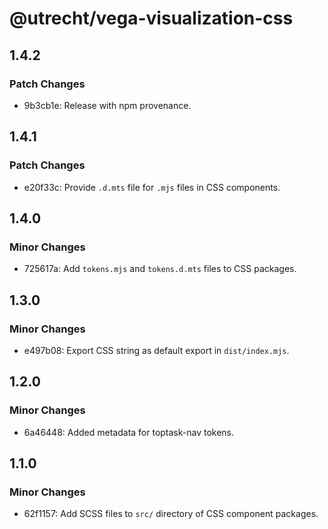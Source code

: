 # @utrecht/vega-visualization-css

## 1.4.2

### Patch Changes

- 9b3cb1e: Release with npm provenance.

## 1.4.1

### Patch Changes

- e20f33c: Provide `.d.mts` file for `.mjs` files in CSS components.

## 1.4.0

### Minor Changes

- 725617a: Add `tokens.mjs` and `tokens.d.mts` files to CSS packages.

## 1.3.0

### Minor Changes

- e497b08: Export CSS string as default export in `dist/index.mjs`.

## 1.2.0

### Minor Changes

- 6a46448: Added metadata for toptask-nav tokens.

## 1.1.0

### Minor Changes

- 62f1157: Add SCSS files to `src/` directory of CSS component packages.
